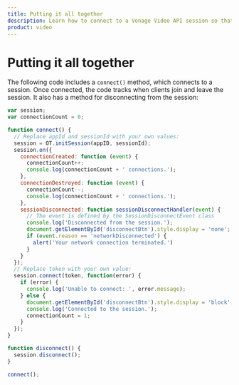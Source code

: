 ```yaml
--- 
title: Putting it all together 
description: Learn how to connect to a Vonage Video API session so that participants can use audio, video, and messaging functionality in your web application.
product: video 
---
```


# Putting it all together

The following code includes a `connect()` method, which connects to a session. Once connected, the code tracks when clients join and leave the session. It also has a method for disconnecting from the session:

```js
var session;
var connectionCount = 0;

function connect() {
  // Replace appId and sessionId with your own values:
  session = OT.initSession(appID, sessionId);
  session.on({
    connectionCreated: function (event) {
      connectionCount++;
      console.log(connectionCount + ' connections.');
    },
    connectionDestroyed: function (event) {
      connectionCount--;
      console.log(connectionCount + ' connections.');
    },
    sessionDisconnected: function sessionDisconnectHandler(event) {
      // The event is defined by the SessionDisconnectEvent class
      console.log('Disconnected from the session.');
      document.getElementById('disconnectBtn').style.display = 'none';
      if (event.reason == 'networkDisconnected') {
        alert('Your network connection terminated.')
      }
    }
  });
  // Replace token with your own value:
  session.connect(token, function(error) {
    if (error) {
      console.log('Unable to connect: ', error.message);
    } else {
      document.getElementById('disconnectBtn').style.display = 'block';
      console.log('Connected to the session.');
      connectionCount = 1;
    }
  });
}

function disconnect() {
  session.disconnect();
}

connect();
```
